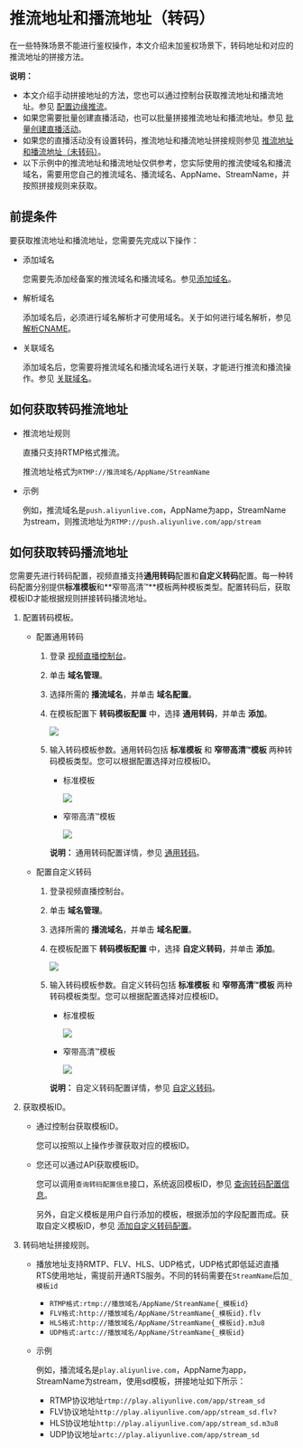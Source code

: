 # 推流地址和播流地址（转码）

在一些特殊场景不能进行鉴权操作，本文介绍未加鉴权场景下，转码地址和对应的推流地址的拼接方法。

**说明：**

-   本文介绍手动拼接地址的方法，您也可以通过控制台获取推流地址和播流地址。参见 [配置边缘推流](/cn.zh-CN/用户指南/推播流配置/配置边缘推流.md)。
-   如果您需要批量创建直播活动，也可以批量拼接推流地址和播流地址。参见 [批量创建直播活动](/cn.zh-CN/用户指南/推播流配置/批量创建直播活动.md)。
-   如果您的直播活动没有设置转码，推流地址和播流地址拼接规则参见 [推流地址和播流地址（未转码）](/cn.zh-CN/用户指南/推播流配置/推流地址和播流地址（未鉴权）/推流地址和播流地址（原画）.md)。
-   以下示例中的推流地址和播流地址仅供参考，您实际使用的推流使域名和播流域名，需要用您自己的推流域名、播流域名、AppName、StreamName，并按照拼接规则来获取。

## 前提条件

要获取推流地址和播流地址，您需要先完成以下操作：

-   添加域名

    您需要先添加经备案的推流域名和播流域名。参见[添加域名](/cn.zh-CN/用户指南/域名管理/管理域名/添加域名.md)。

-   解析域名

    添加域名后，必须进行域名解析才可使用域名。关于如何进行域名解析，参见 [解析CNAME](/cn.zh-CN/用户指南/域名管理/解析CNAME.md)。

-   关联域名

    添加域名后，您需要将推流域名和播流域名进行关联，才能进行推流和播流操作。参见 [关联域名](/cn.zh-CN/用户指南/域名管理/管理域名/关联域名.md)。


## 如何获取转码推流地址

-   推流地址规则

    直播只支持RTMP格式推流。

    推流地址格式为`RTMP://推流域名/AppName/StreamName`

-   示例

    例如，推流域名是`push.aliyunlive.com`，AppName为app，StreamName为stream，则推流地址为`RTMP://push.aliyunlive.com/app/stream`


## 如何获取转码播流地址

您需要先进行转码配置，视频直播支持**通用转码**配置和**自定义转码**配置。每一种转码配置分别提供**标准模板**和**窄带高清™**模板两种模板类型。配置转码后，获取模板ID才能根据规则拼接转码播流地址。

1.  配置转码模板。
    -   配置通用转码
        1.  登录 [视频直播控制台](https://live.console.aliyun.com/?spm=5176.2020520001.aliyun_sidebar.aliyun_sidebar_live.22e14bd3E4Wfgc#/overview)。
        2.  单击 **域名管理**。
        3.  选择所需的 **播流域名**，并单击 **域名配置**。
        4.  在模板配置下 **转码模板配置** 中，选择 **通用转码**，并单击 **添加**。

            ![](https://static-aliyun-doc.oss-cn-hangzhou.aliyuncs.com/assets/img/zh-CN/0263500061/p33020.png)

        5.  输入转码模板参数。通用转码包括 **标准模板** 和 **窄带高清™模板** 两种转码模板类型。您可以根据配置选择对应模板ID。

            -   标准模板

                ![](https://static-aliyun-doc.oss-cn-hangzhou.aliyuncs.com/assets/img/zh-CN/0263500061/p33027.png)

            -   窄带高清™模板

                ![](https://static-aliyun-doc.oss-cn-hangzhou.aliyuncs.com/assets/img/zh-CN/0263500061/p33028.png)

            **说明：** 通用转码配置详情，参见 [通用转码](/cn.zh-CN/用户指南/转码管理/通用转码.md)。

    -   配置自定义转码
        1.  登录视频直播控制台。
        2.  单击 **域名管理**。
        3.  选择所需的 **播流域名**，并单击 **域名配置**。
        4.  在模板配置下 **转码模板配置** 中，选择 **自定义转码**，并单击 **添加**。

            ![](https://static-aliyun-doc.oss-cn-hangzhou.aliyuncs.com/assets/img/zh-CN/0263500061/p33034.png)

        5.  输入转码模板参数。自定义转码包括 **标准模板** 和 **窄带高清™模板** 两种转码模板类型。您可以根据配置选择对应模板ID。

            -   标准模板

                ![](https://static-aliyun-doc.oss-cn-hangzhou.aliyuncs.com/assets/img/zh-CN/0263500061/p33036.png)

            -   窄带高清™模板

                ![](https://static-aliyun-doc.oss-cn-hangzhou.aliyuncs.com/assets/img/zh-CN/1263500061/p33037.png)

            **说明：** 自定义转码配置详情，参见 [自定义转码](/cn.zh-CN/用户指南/转码管理/自定义转码.md)。

2.  获取模板ID。
    -   通过控制台获取模板ID。

        您可以按照以上操作步骤获取对应的模板ID。

    -   您还可以通过API获取模板ID。

        您可以调用`查询转码配置信息`接口，系统返回模板ID，参见 [查询转码配置信息](/cn.zh-CN/API参考/直播转码/DescribeLiveStreamTranscodeInfo.md)。

        另外，自定义模板是用户自行添加的模板，根据添加的字段配置而成。获取自定义模板ID，参见 [添加自定义转码配置](/cn.zh-CN/API参考/直播转码/AddCustomLiveStreamTranscode.md)。

3.  转码地址拼接规则。
    -   播放地址支持RMTP、FLV、HLS、UDP格式，UDP格式即低延迟直播RTS使用地址，需提前开通RTS服务。不同的转码需要在`StreamName`后加`_模板id`
        -   `RTMP格式:rtmp://播放域名/AppName/StreamName{_模板id}`
        -   `FLV格式:http://播放域名/AppName/StreamName{_模板id}.flv`
        -   `HLS格式:http://播放域名/AppName/StreamName{_模板id}.m3u8`
        -   `UDP格式:artc://播放域名/AppName/StreamName{_模板id}`
    -   示例

        例如，播流域名是`play.aliyunlive.com`，AppName为app，StreamName为stream，使用sd模板，拼接地址如下所示：

        -   RTMP协议地址`rtmp://play.aliyunlive.com/app/stream_sd`
        -   FLV协议地址`http://play.aliyunlive.com/app/stream_sd.flv?`
        -   HLS协议地址`http://play.aliyunlive.com/app/stream_sd.m3u8`
        -   UDP协议地址`artc://play.aliyunlive.com/app/stream_sd`

